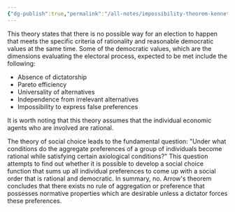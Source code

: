 ```yaml
---
{"dg-publish":true,"permalink":"/all-notes/impossibility-theorem-kenneth-arrow/"}
---
```



This theory states that there is no possible way for an election to happen that meets the specific criteria of rationality and reasonable democratic values at the same time. Some of the democratic values, which are the dimensions evaluating the electoral process, expected to be met include the following:

-   Absence of dictatorship
-   Pareto efficiency
-   Universality of alternatives
-   Independence from irrelevant alternatives
-   Impossibility to express false preferences

It is worth noting that this theory assumes that the individual economic agents who are involved are rational.

The theory of social choice leads to the fundamental question: "Under what conditions do the aggregate preferences of a group of individuals become rational while satisfying certain axiological conditions?" This question attempts to find out whether it is possible to develop a social choice function that sums up all individual preferences to come up with a social order that is rational and democratic. In summary, no. Arrow's theorem concludes that there exists no rule of aggregation or preference that possesses normative properties which are desirable unless a dictator forces these preferences.